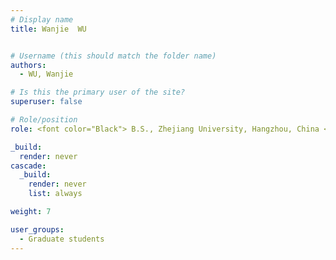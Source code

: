 ```yaml
---
# Display name
title: Wanjie  WU


# Username (this should match the folder name)
authors:
  - WU, Wanjie

# Is this the primary user of the site?
superuser: false

# Role/position
role: <font color="Black"> B.S., Zhejiang University, Hangzhou, China <br/> E-mail wwuas at connect.ust.hk</font>

_build:
  render: never
cascade:
  _build:
    render: never
    list: always

weight: 7

user_groups:
  - Graduate students
---
```

